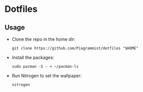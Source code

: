 # Dotfiles

## Usage

- Clone the repo in the home dir:

    ```shell
    git clone https://github.com/Piagrammist/dotfiles "$HOME"
    ```
- Install the packages:

    ```shell
    sudo pacman -S - < ~/pacman-ls
    ```

- Run Nitrogen to set the wallpaper:

    ```shell
    nitrogen
    ```

